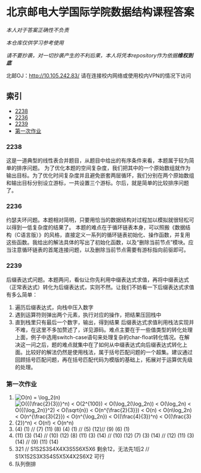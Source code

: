 # 北京邮电大学国际学院数据结构课程答案
*本人对于答案正确性不负责*

*本仓库仅供学习参考使用*

*请不要抄袭，对一切抄袭产生的不利后果，本人将凭本repository作为依据**维权到底***

北邮OJ：http://10.105.242.83/ 请在连接校内网络或使用校内VPN的情况下访问

## 索引       
- [2238](#2238)       
- [2236](#2236)
- [2239](#2239)
- [第一次作业](#第一次作业)

### 2238

这是一道典型的线性表合并题目，从题目中给出的有序条件来看，本题属于较为简单的排序问题。
为了优化本题的空间复杂度，我们把其中的一个原始数组就作为输出目标。为了优化时间复杂度并且避免嵌套两层循环，我们分别在两个原始数组和输出目标分别设立游标，一共设置三个游标。尔后，就是简单的比较排序问题了。

### 2236

约瑟夫环问题。本题相对简明，只要用恰当的数据结构对过程加以模拟就很轻松可以得到一低复杂度的结果了。
本题的难点在于循环链表本身，可以照搬《数据结构（C语言版）》的风格，直接定义一系列的循环链表初始化、操作函数，并复用这些函数。我给出的解法具体的写出了初始化函数，以及“删除当前节点”模块。应当注意循环链表的首尾连接问题，以及删除当前节点需要有游标指向前驱即可。

### 2239

后缀表达式问题。本题两问，看似让你先利用中缀表达式求值，再将中缀表达式（正常表达式）转化为后缀表达式，实则不然。让我们不妨看一下后缀表达式求值有多么简单：
1. 遍历后缀表达式，向栈中压入数字
2. 遇到运算符则弹出两个元素，执行对应的操作，把结果压回栈中
3. 直到栈里只有最后一个数字，输出，得到结果
后缀表达式求值利用栈法实现并不难，在这里不多加赘述了，详见源码。难点主要在于一些值类型的转化处理上面，例子中选用switch-case语句来处理复杂的char-float转化情况。在解决这一问之后，题的难点就集中在了如何从中缀表达式向后缀表达式转化上面。比较好的解法仍然是使用栈法，属于括号匹配问题的一个超集。建议通过回顾括号匹配问题，再在括号匹配代码为模版的基础上，拓展对于运算优先级的处理。

### 第一次作业
1. <img src="https://latex.codecogs.com/gif.latex?O(n)&space;=&space;\log_2(n)" title="O(n) = \log_2(n)" />
2. <img src="https://latex.codecogs.com/gif.latex?O({(\frac{2}{3})}^n)&space;<&space;O(2^{100})&space;<&space;O(\log_2(\log_2n))&space;<&space;O(\log_2n)&space;<&space;O({(\log_2n)}^2)&space;<&space;O(\sqrt{n})&space;<&space;O(n^{\frac{2}{3}})&space;<&space;O(n)&space;<&space;O(n\log_2n)&space;<&space;O(n^{\frac{3}{2}})&space;<&space;O(n^{\log_2n})&space;<&space;O((\frac{4}{3})^n)&space;<&space;O((\frac{3}{2})^n)&space;<&space;O(n!)&space;<&space;O(n^n)" title="O({(\frac{2}{3})}^n) < O(2^{100}) < O(\log_2(\log_2n)) < O(\log_2n) < O({(\log_2n)}^2) < O(\sqrt{n}) < O(n^{\frac{2}{3}}) < O(n) < O(n\log_2n) < O(n^{\frac{3}{2}}) < O(n^{\log_2n}) < O((\frac{4}{3})^n) < O((\frac{3}{2})^n) < O(n!) < O(n^n)" />
3. (4) (1) // (7) (11) (8) (4) (1) // (5) (12)// (9) (6) (1) 
4. (11) (3) (14) // (10) (12) (8) (11) (3) (14) // (10) (12) (7) (3) (14) // (12) (11) (3) (14) // (9) (11) (14)
5. 321 // S1S2S3S4X4X3S5S6X5X6 剩余12，无法先1后2 // S1X1S2S3X3S4S5X5X4X2S6X2 可行
6. 队列倒排